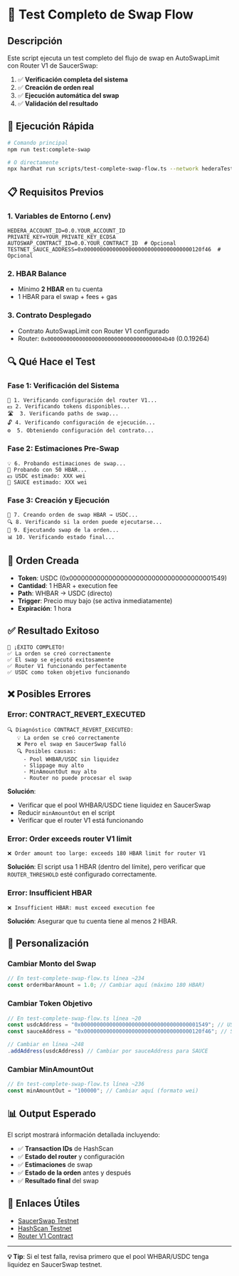 # 🧪 Test Completo de Swap Flow

## Descripción

Este script ejecuta un test completo del flujo de swap en AutoSwapLimit con Router V1 de SaucerSwap:

1. ✅ **Verificación completa del sistema**
2. ✅ **Creación de orden real**
3. ✅ **Ejecución automática del swap**
4. ✅ **Validación del resultado**

## 🚀 Ejecución Rápida

```bash
# Comando principal
npm run test:complete-swap

# O directamente
npx hardhat run scripts/test-complete-swap-flow.ts --network hederaTestnet
```

## 📋 Requisitos Previos

### 1. Variables de Entorno (.env)
```env
HEDERA_ACCOUNT_ID=0.0.YOUR_ACCOUNT_ID
PRIVATE_KEY=YOUR_PRIVATE_KEY_ECDSA
AUTOSWAP_CONTRACT_ID=0.0.YOUR_CONTRACT_ID  # Opcional
TESTNET_SAUCE_ADDRESS=0x0000000000000000000000000000000000120f46  # Opcional
```

### 2. HBAR Balance
- Mínimo **2 HBAR** en tu cuenta
- 1 HBAR para el swap + fees + gas

### 3. Contrato Desplegado
- Contrato AutoSwapLimit con Router V1 configurado
- Router: `0x0000000000000000000000000000000000004b40` (0.0.19264)

## 🔍 Qué Hace el Test

### Fase 1: Verificación del Sistema
```
🔧 1. Verificando configuración del router V1...
💵 2. Verificando tokens disponibles...
🛣️  3. Verificando paths de swap...
🔓 4. Verificando configuración de ejecución...
⚙️  5. Obteniendo configuración del contrato...
```

### Fase 2: Estimaciones Pre-Swap
```
💡 6. Probando estimaciones de swap...
🧪 Probando con 50 HBAR...
💵 USDC estimado: XXX wei
🎯 SAUCE estimado: XXX wei
```

### Fase 3: Creación y Ejecución
```
🚀 7. Creando orden de swap HBAR → USDC...
🔍 8. Verificando si la orden puede ejecutarse...
🚀 9. Ejecutando swap de la orden...
📊 10. Verificando estado final...
```

## 🎯 Orden Creada

- **Token**: USDC (0x0000000000000000000000000000000000001549)
- **Cantidad**: 1 HBAR + execution fee
- **Path**: WHBAR → USDC (directo)
- **Trigger**: Precio muy bajo (se activa inmediatamente)
- **Expiración**: 1 hora

## ✅ Resultado Exitoso

```
🎉 ¡ÉXITO COMPLETO!
✅ La orden se creó correctamente
✅ El swap se ejecutó exitosamente
✅ Router V1 funcionando perfectamente
✅ USDC como token objetivo funcionando
```

## ❌ Posibles Errores

### Error: CONTRACT_REVERT_EXECUTED
```
🔍 Diagnóstico CONTRACT_REVERT_EXECUTED:
   💡 La orden se creó correctamente
   ❌ Pero el swap en SaucerSwap falló
   🔍 Posibles causas:
     - Pool WHBAR/USDC sin liquidez
     - Slippage muy alto
     - MinAmountOut muy alto
     - Router no puede procesar el swap
```

**Solución**: 
- Verificar que el pool WHBAR/USDC tiene liquidez en SaucerSwap
- Reducir `minAmountOut` en el script
- Verificar que el router V1 está funcionando

### Error: Order exceeds router V1 limit
```
❌ Order amount too large: exceeds 180 HBAR limit for router V1
```

**Solución**: El script usa 1 HBAR (dentro del límite), pero verificar que `ROUTER_THRESHOLD` esté configurado correctamente.

### Error: Insufficient HBAR
```
❌ Insufficient HBAR: must exceed execution fee
```

**Solución**: Asegurar que tu cuenta tiene al menos 2 HBAR.

## 🔧 Personalización

### Cambiar Monto del Swap
```typescript
// En test-complete-swap-flow.ts línea ~234
const orderHbarAmount = 1.0; // Cambiar aquí (máximo 180 HBAR)
```

### Cambiar Token Objetivo
```typescript
// En test-complete-swap-flow.ts línea ~20
const usdcAddress = "0x0000000000000000000000000000000000001549"; // USDC
const sauceAddress = "0x0000000000000000000000000000000000120f46"; // SAUCE

// Cambiar en línea ~248
.addAddress(usdcAddress) // Cambiar por sauceAddress para SAUCE
```

### Cambiar MinAmountOut
```typescript
// En test-complete-swap-flow.ts línea ~236
const minAmountOut = "100000"; // Cambiar aquí (formato wei)
```

## 📊 Output Esperado

El script mostrará información detallada incluyendo:

- ✅ **Transaction IDs** de HashScan
- ✅ **Estado del router** y configuración
- ✅ **Estimaciones** de swap
- ✅ **Estado de la orden** antes y después
- ✅ **Resultado final** del swap

## 🔗 Enlaces Útiles

- [SaucerSwap Testnet](https://app.saucerswap.finance/)
- [HashScan Testnet](https://hashscan.io/testnet/)
- [Router V1 Contract](https://hashscan.io/testnet/contract/0.0.19264)

---

**💡 Tip**: Si el test falla, revisa primero que el pool WHBAR/USDC tenga liquidez en SaucerSwap testnet.